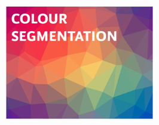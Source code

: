 <p align="center">
  <img src="colour_segmentation/docs/colour_segmentation_logo.png" height="300">
</p>
